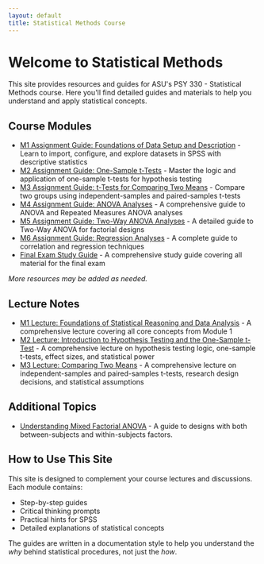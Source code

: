 ```yaml
---
layout: default
title: Statistical Methods Course
---
```


# Welcome to Statistical Methods

This site provides resources and guides for ASU's PSY 330 - Statistical Methods course. Here you'll find detailed guides and materials to help you understand and apply statistical concepts.

## Course Modules

- [M1 Assignment Guide: Foundations of Data Setup and Description](/m1) - Learn to import, configure, and explore datasets in SPSS with descriptive statistics
- [M2 Assignment Guide: One-Sample t-Tests](/m2) - Master the logic and application of one-sample t-tests for hypothesis testing
- [M3 Assignment Guide: t-Tests for Comparing Two Means](/m3) - Compare two groups using independent-samples and paired-samples t-tests
- [M4 Assignment Guide: ANOVA Analyses](/m4) - A comprehensive guide to ANOVA and Repeated Measures ANOVA analyses
- [M5 Assignment Guide: Two-Way ANOVA Analyses](/m5) - A detailed guide to Two-Way ANOVA for factorial designs
- [M6 Assignment Guide: Regression Analyses](/m6) - A complete guide to correlation and regression techniques
- [Final Exam Study Guide](/final-exam) - A comprehensive study guide covering all material for the final exam

_More resources may be added as needed._

## Lecture Notes

- [M1 Lecture: Foundations of Statistical Reasoning and Data Analysis](/m1-lecture) - A comprehensive lecture covering all core concepts from Module 1
- [M2 Lecture: Introduction to Hypothesis Testing and the One-Sample t-Test](/m2-lecture) - A comprehensive lecture on hypothesis testing logic, one-sample t-tests, effect sizes, and statistical power
- [M3 Lecture: Comparing Two Means](/m3-lecture) - A comprehensive lecture on independent-samples and paired-samples t-tests, research design decisions, and statistical assumptions

## Additional Topics

- [Understanding Mixed Factorial ANOVA](/mixed-factorial-anova) - A guide to designs with both between-subjects and within-subjects factors.

## How to Use This Site

This site is designed to complement your course lectures and discussions. Each module contains:

- Step-by-step guides
- Critical thinking prompts
- Practical hints for SPSS
- Detailed explanations of statistical concepts

The guides are written in a documentation style to help you understand the _why_ behind statistical procedures, not just the _how_.
